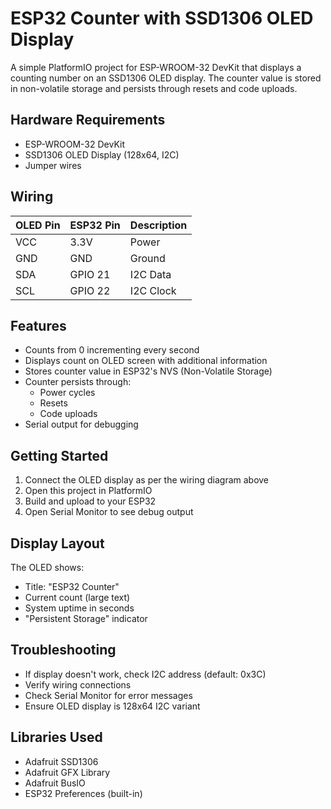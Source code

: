 # ESP32 Counter with SSD1306 OLED Display

A simple PlatformIO project for ESP-WROOM-32 DevKit that displays a counting number on an SSD1306 OLED display. The counter value is stored in non-volatile storage and persists through resets and code uploads.

## Hardware Requirements

- ESP-WROOM-32 DevKit
- SSD1306 OLED Display (128x64, I2C)
- Jumper wires

## Wiring

| OLED Pin | ESP32 Pin | Description |
| -------- | --------- | ----------- |
| VCC      | 3.3V      | Power       |
| GND      | GND       | Ground      |
| SDA      | GPIO 21   | I2C Data    |
| SCL      | GPIO 22   | I2C Clock   |

## Features

- Counts from 0 incrementing every second
- Displays count on OLED screen with additional information
- Stores counter value in ESP32's NVS (Non-Volatile Storage)
- Counter persists through:
  - Power cycles
  - Resets
  - Code uploads
- Serial output for debugging

## Getting Started

1. Connect the OLED display as per the wiring diagram above
2. Open this project in PlatformIO
3. Build and upload to your ESP32
4. Open Serial Monitor to see debug output

## Display Layout

The OLED shows:

- Title: "ESP32 Counter"
- Current count (large text)
- System uptime in seconds
- "Persistent Storage" indicator

## Troubleshooting

- If display doesn't work, check I2C address (default: 0x3C)
- Verify wiring connections
- Check Serial Monitor for error messages
- Ensure OLED display is 128x64 I2C variant

## Libraries Used

- Adafruit SSD1306
- Adafruit GFX Library
- Adafruit BusIO
- ESP32 Preferences (built-in)
